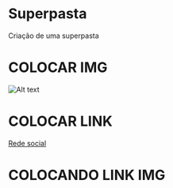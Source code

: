# Superpasta
Criação de uma superpasta

# COLOCAR IMG
![Alt text](https://encrypted-tbn0.gstatic.com/images?q=tbn:ANd9GcRyeSsp0eoARHjxkzBqz5YDiB4QKBuSTOTqUQ&s) 

# COLOCAR LINK
[Rede social](https://www.facebook.com/?locale=pt_BR)

# COLOCANDO LINK IMG

